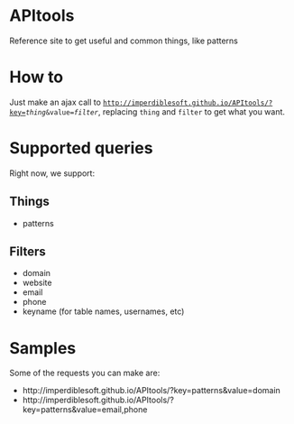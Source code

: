# APItools
Reference site to get useful and common things, like patterns

# How to
Just make an ajax call to <code>http://imperdiblesoft.github.io/APItools/?key=<i>thing</i>&value=<i>filter</i></code>, replacing <code>thing</code> and <code>filter</code> to get what you want.

# Supported queries
Right now, we support:

<h2>Things</h2>
<ul>
  <li>patterns</li>
</ul>

<h2>Filters</h2>
<ul>
  <li>domain</li>
  <li>website</li>
  <li>email</li>
  <li>phone</li>
  <li>keyname (for table names, usernames, etc)</li>
</ul>

# Samples
Some of the requests you can make are:
<ul>
  <li>http://imperdiblesoft.github.io/APItools/?key=patterns&value=domain</li>
  <li>http://imperdiblesoft.github.io/APItools/?key=patterns&value=email,phone</li>
</ul>
